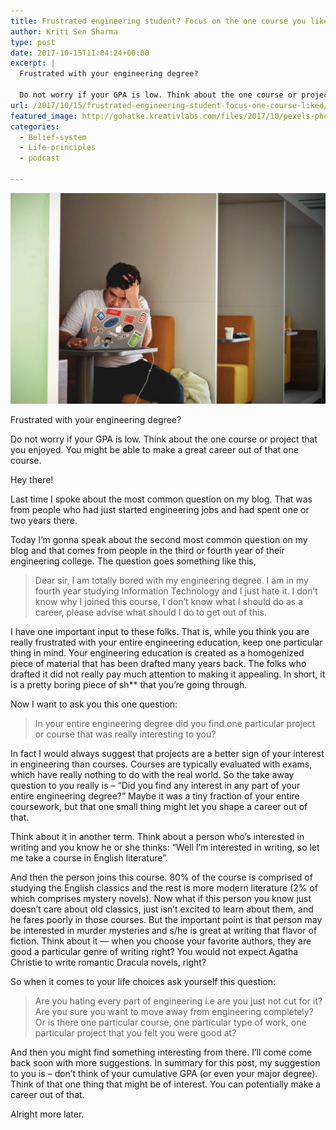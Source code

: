 ```yaml
---
title: Frustrated engineering student? Focus on the one course you liked
author: Kriti Sen Sharma
type: post
date: 2017-10-15T11:04:24+00:00
excerpt: |
  Frustrated with your engineering degree?
  
  Do not worry if your GPA is low. Think about the one course or project that you enjoyed. You might be able to make a great career out of that one course.
url: /2017/10/15/frustrated-engineering-student-focus-one-course-liked/
featured_image: http://gohatke.kreativlabs.com/files/2017/10/pexels-photo-52608-frustrated.jpeg
categories:
  - Belief-system
  - Life-principles
  - podcast

---
```


![pexels-photo-52608-frustrated](https://raw.githubusercontent.com/kritisen/gohatke/main/content/images/2017/10/pexels-photo-52608-frustrated.jpeg)

Frustrated with your engineering degree?

Do not worry if your GPA is low. Think about the one course or project that you enjoyed. You might be able to make a great career out of that one course.



Hey there!

Last time I spoke about the most common question on my blog. That was from people who had just started engineering jobs and had spent one or two years there.

Today I&#8217;m gonna speak about the second most common question on my blog and that comes from people in the third or fourth year of their engineering college. The question goes something like this,

> Dear sir, I am totally bored with my engineering degree. I am in my fourth year studying Information Technology and I just hate it. I don&#8217;t know why I joined this course, I don&#8217;t know what I should do as a career, please advise what should I do to get out of this.

I have one important input to these folks. That is, while you think you are really frustrated with your entire engineering education, keep one particular thing in mind. Your engineering education is created as a homogenized piece of material that has been drafted many years back. The folks who drafted it did not really pay much attention to making it appealing. In short, it is a pretty boring piece of sh** that you&#8217;re going through.

Now I want to ask you this one question:

> In your entire engineering degree did you find one particular project or course that was really interesting to you?

In fact I would always suggest that projects are a better sign of your interest in engineering than courses. Courses are typically evaluated with exams, which have really nothing to do with the real world. So the take away question to you really is – “Did you find any interest in any part of your entire engineering degree?” Maybe it was a tiny fraction of your entire coursework, but that one small thing might let you shape a career out of that.

Think about it in another term. Think about a person who&#8217;s interested in writing and you know he or she thinks: &#8220;Well I&#8217;m interested in writing, so let me take a course in English literature&#8221;.

And then the person joins this course. 80% of the course is comprised of studying the English classics and the rest is more modern literature (2% of which comprises mystery novels). Now what if this person you know just doesn&#8217;t care about old classics, just isn&#8217;t excited to learn about them, and he fares poorly in those courses. But the important point is that person may be interested in murder mysteries and s/he is great at writing that flavor of fiction. Think about it &#8212; when you choose your favorite authors, they are good a particular genre of writing right? You would not expect Agatha Christie to write romantic Dracula novels, right?

So when it comes to your life choices ask yourself this question:

> Are you hating every part of engineering i.e are you just not cut for it? Are you sure you want to move away from engineering completely? Or is there one particular course, one particular type of work, one particular project that you felt you were good at?

And then you might find something interesting from there. I&#8217;ll come come back soon with more suggestions. In summary for this post, my suggestion to you is &#8211; don&#8217;t think of your cumulative GPA (or even your major degree). Think of that one thing that might be of interest. You can potentially make a career out of that.

Alright more later.
